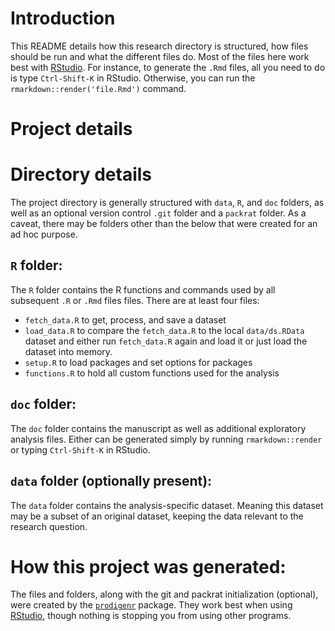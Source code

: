 # Introduction

This README details how this research directory is structured, how files should
be run and what the different files do. Most of the files here work best with
[RStudio](https://www.rstudio.com/). For instance, to generate the `.Rmd` files,
all you need to do is type `Ctrl-Shift-K` in RStudio. Otherwise, you can run the
`rmarkdown::render('file.Rmd')` command.

# Project details

# Directory details

The project directory is generally structured with `data`, `R`, and `doc`
folders, as well as an optional version control `.git` folder and a `packrat`
folder.  As a caveat, there may be folders other than the below that were
created for an ad hoc purpose.

## `R` folder:

The `R` folder contains the R functions and commands used by all subsequent `.R`
or `.Rmd` files files.  There are at least four files:

- `fetch_data.R` to get, process, and save a dataset
- `load_data.R` to compare the `fetch_data.R` to the local `data/ds.RData` 
dataset and either run `fetch_data.R` again and load it or just load the dataset
into memory.
- `setup.R` to load packages and set options for packages
- `functions.R` to hold all custom functions used for the analysis

## `doc` folder:

The `doc` folder contains the manuscript as well as additional exploratory 
analysis files. Either can be generated simply by running `rmarkdown::render` or
typing `Ctrl-Shift-K` in RStudio.

## `data` folder (optionally present):

The `data` folder contains the analysis-specific dataset.  Meaning this dataset
may be a subset of an original dataset, keeping the data relevant to the
research question.

# How this project was generated:

The files and folders, along with the git and packrat initialization (optional),
were created by the [`prodigenr`](http://github.com/lwjohnst86/prodigenr)
package. They work best when using [RStudio](https://www.rstudio.com/), though
nothing is stopping you from using other programs.
